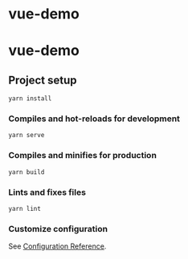 <!--
 * @Author: zhaoliangcai@yiyetech.com
 * @Date: 2022-06-06 15:33:19
 * @LastEditors: zhaoliangcai@yiyetech.com
 * @LastEditTime: 2022-06-09 17:06:51
 * @FilePath: \工作3\vue-demo\README.md
-->
# vue-demo
# vue-demo

## Project setup
```
yarn install
```

### Compiles and hot-reloads for development
```
yarn serve
```

### Compiles and minifies for production
```
yarn build
```

### Lints and fixes files
```
yarn lint
```

### Customize configuration
See [Configuration Reference](https://cli.vuejs.org/config/).

